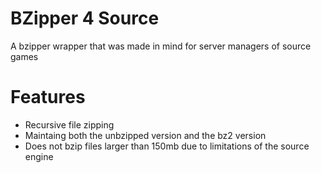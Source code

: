 # BZipper 4 Source
A bzipper wrapper that was made in mind for server managers of source games

# Features
- Recursive file zipping
- Maintaing both the unbzipped version and the bz2 version
- Does not bzip files larger than 150mb due to limitations of the source engine
